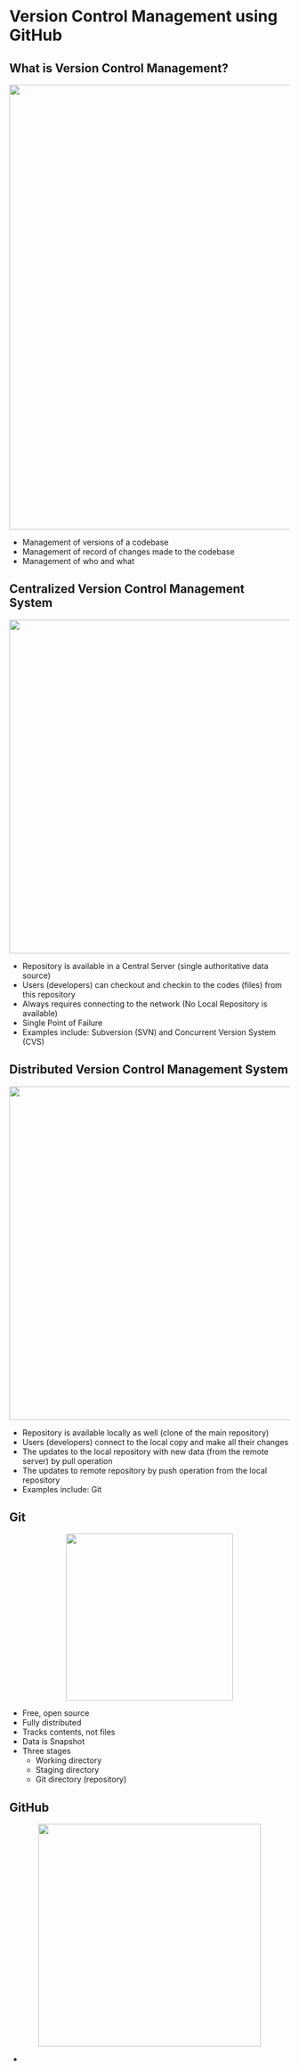 # Version Control Management using GitHub 

## What is Version Control Management?

<p align="center"> <img src="https://www.documentlocator.com/img/knowledge/version-control-diagram.png" width="800"> </p>

- Management of versions of a codebase
- Management of record of changes made to the codebase
- Management of who and what 
  
## Centralized Version Control Management System

<p align="center"> <img src="https://d1jnx9ba8s6j9r.cloudfront.net/blog/wp-content/uploads/2016/11/Centralized-Version-Control-System-Workflow-What-Is-Git-Edureka-768x339.png" width="600"></p>

- Repository is available in a Central Server (single authoritative data source)
- Users (developers) can checkout and checkin to the codes (files) from this repository
- Always requires connecting to the network (No Local Repository is available)
- Single Point of Failure
- Examples include: Subversion (SVN) and Concurrent Version System (CVS)

## Distributed Version Control Management System

<p align="center"> <img src="https://d1jnx9ba8s6j9r.cloudfront.net/blog/wp-content/uploads/2016/11/Distributed-Version-Control-System-Workflow-What-Is-Git-Edureka-768x508.png" width="600"></p>

- Repository is available locally as well (clone of the main repository) 
- Users (developers) connect to the local copy and make all their changes
- The updates to the local repository with new data (from the remote server) by pull operation
- The updates to remote repository by push operation from the local repository
- Examples include: Git

## Git

<p align="center"> <img src="https://camo.githubusercontent.com/6eaaae8defc78f268eaf0824350a66a1dfcb6aa77210d3dca069d1d1cefebc53/68747470733a2f2f6769742d73636d2e636f6d2f696d616765732f6c6f676f732f646f776e6c6f6164732f4769742d4c6f676f2d32436f6c6f722e706e67" width="300"></p>

- Free, open source
- Fully distributed
- Tracks contents, not files
- Data is Snapshot
- Three stages
  - Working directory
  - Staging directory
  - Git directory (repository)

## GitHub 

<p align="center"> <img src="https://miro.medium.com/max/720/0*k7H1_j7ols5Mlwse.png" width="400"></p>

- 


